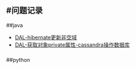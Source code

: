 #问题记录
----------
##java
* [DAL-hibernate更新非空域](https://github.com/Acceml/Coolcode/blob/master/dal-hibernate-UpdateNotnullField.md)
* [DAL-获取对象private属性-cassandra操作数据库](https://github.com/Acceml/Coolcode/blob/master/dal-reflection.md)


### 
##python
